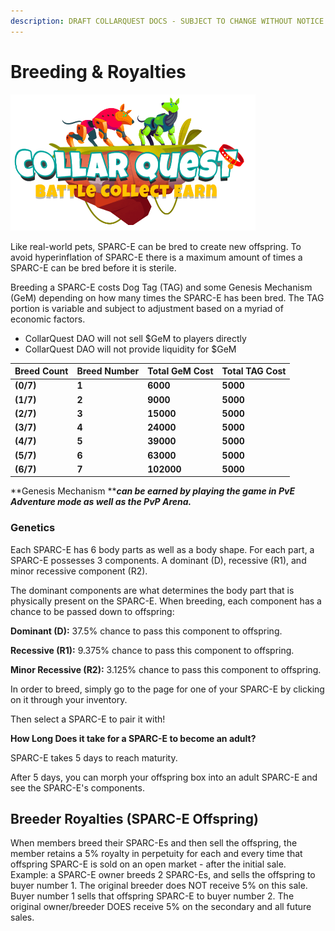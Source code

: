 ```yaml
---
description: DRAFT COLLARQUEST DOCS - SUBJECT TO CHANGE WITHOUT NOTICE.
---
```


# Breeding & Royalties

![CollarQuest a Metaverse Play2Earn Ecosystem](../../../.gitbook/assets/CollarQuest-SM.png)

Like real-world pets, SPARC-E can be bred to create new offspring. To avoid hyperinflation of SPARC-E there is a maximum amount of times a SPARC-E can be bred before it is sterile.

Breeding a SPARC-E costs Dog Tag (TAG) and some Genesis Mechanism (GeM) depending on how many times the SPARC-E has been bred. The TAG portion is variable and subject to adjustment based on a myriad of economic factors.

* CollarQuest DAO will not sell $GeM to players directly
* CollarQuest DAO will not provide liquidity for $GeM

| **Breed Count** | **Breed Number** | **Total GeM Cost** | **Total TAG Cost** |
| --------------- | ---------------- | ------------------ | ------------------ |
| **(0/7)**       | **1**            | **6000**           | **5000**           |
| **(1/7)**       | **2**            | **9000**           | **5000**           |
| **(2/7)**       | **3**            | **15000**          | **5000**           |
| **(3/7)**       | **4**            | **24000**          | **5000**           |
| **(4/7)**       | **5**            | **39000**          | **5000**           |
| **(5/7)**       | **6**            | **63000**          | **5000**           |
| **(6/7)**       | **7**            | **102000**         | **5000**           |

**Genesis Mechanism **_**can be earned by playing the game in PvE Adventure mode as well as the PvP Arena.**_

### **Genetics**

Each SPARC-E has 6 body parts as well as a body shape. For each part, a SPARC-E possesses 3 components. A dominant (D), recessive (R1), and minor recessive component (R2).

The dominant components are what determines the body part that is physically present on the SPARC-E. When breeding, each component has a chance to be passed down to offspring:

**Dominant (D):** 37.5% chance to pass this component to offspring.

**Recessive (R1):** 9.375% chance to pass this component to offspring.

**Minor Recessive (R2):** 3.125% chance to pass this component to offspring.

In order to breed, simply go to the page for one of your SPARC-E by clicking on it through your inventory.

Then select a SPARC-E to pair it with!

**How Long Does it take for a SPARC-E to become an adult?**

SPARC-E takes 5 days to reach maturity.

After 5 days, you can morph your offspring box into an adult SPARC-E and see the SPARC-E's components.

## Breeder Royalties (SPARC-E Offspring)

When members breed their SPARC-Es and then sell the offspring, the member retains a 5% royalty in perpetuity for each and every time that offspring SPARC-E is sold on an open market - after the initial sale. Example: a SPARC-E owner breeds 2 SPARC-Es, and sells the offspring to buyer number 1. The original breeder does NOT receive 5% on this sale. Buyer number 1 sells that offspring SPARC-E to buyer number 2. The original owner/breeder DOES receive 5% on the secondary and all future sales.
